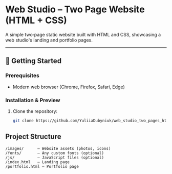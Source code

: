 # Web Studio – Two Page Website (HTML + CSS)

A simple two‑page static website built with HTML and CSS, showcasing a web studio's landing and portfolio pages.

---

## 🚀 Getting Started

### Prerequisites
- Modern web browser (Chrome, Firefox, Safari, Edge)

### Installation & Preview
1. Clone the repository:
   ```bash
   git clone https://github.com/YuliiaDubyniuk/web_studio_two_pages_html_css.git

## Project Structure
```/css/         — Stylesheets (general + page-specific)
/images/      — Website assets (photos, icons)
/fonts/       — Any custom fonts (optional)
/js/          — JavaScript files (optional)
/index.html   — Landing page
/portfolio.html — Portfolio page
```
